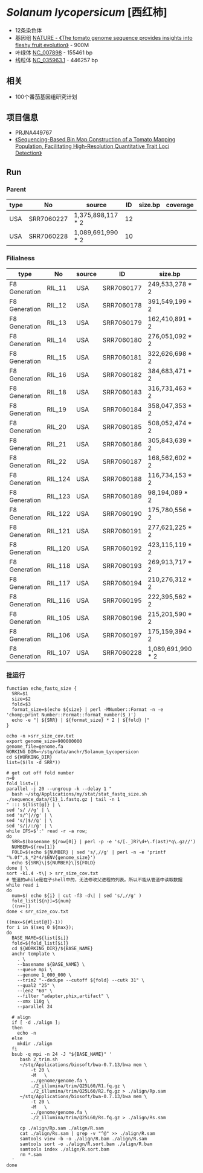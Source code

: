# *Solanum lycopersicum* [西红柿]
+ 12条染色体
+ 基因组 [NATURE - 《The tomato genome sequence provides insights into fleshy fruit evolution》](https://www.nature.com/articles/nature11119) - 900M
+ 叶绿体 [NC_007898](https://www.ncbi.nlm.nih.gov/nuccore/NC_007898.3) - 155461 bp
+ 线粒体 [NC_035963.1](https://www.ncbi.nlm.nih.gov/nuccore/NC_035963.1) - 446257 bp

## 相关
+ 100个番茄基因组研究计划

## 项目信息
+ PRJNA449767
+ [《Sequencing-Based Bin Map Construction of a Tomato Mapping Population, Facilitating High-Resolution Quantitative Trait Loci Detection》](https://dl.sciencesocieties.org/publications/tpg/articles/0/0/180010)

## Run
### Parent
| type | No | source | ID | size.bp | coverage |
| --- | --- | --- | --- | --- | --- |
| USA | SRR7060227 | 1,375,898,117 * 2 | 12 |
| USA | SRR7060228 | 1,089,691,990 * 2 | 10 |

### Filialness
| type | No | source | ID | size.bp | coverage |
| --- | --- | --- | --- | --- | --- |
| F8 Generation | RIL_11 | USA | SRR7060177 | 249,533,278 * 2 | 2 |
| F8 Generation | RIL_12 | USA | SRR7060178 | 391,549,199 * 2 | 3 |
| F8 Generation | RIL_13 | USA | SRR7060179 | 162,410,891 * 2 | 1 |
| F8 Generation | RIL_14 | USA | SRR7060180 | 276,051,092 * 2 | 2 |
| F8 Generation | RIL_15 | USA | SRR7060181 | 322,626,698 * 2 | 3 |
| F8 Generation | RIL_16 | USA | SRR7060182 | 384,683,471 * 2 | 3 |
| F8 Generation | RIL_18 | USA | SRR7060183 | 316,731,463 * 2 | 3 |
| F8 Generation | RIL_19 | USA | SRR7060184 | 358,047,353 * 2 | 3 |
| F8 Generation | RIL_20 | USA | SRR7060185 | 508,052,474 * 2 | 5 |
| F8 Generation | RIL_21 | USA | SRR7060186 | 305,843,639 * 2 | 3 |
| F8 Generation | RIL_22 | USA | SRR7060187 | 168,562,602 * 2 | 1 |
| F8 Generation | RIL_124 | USA | SRR7060188 | 116,734,153 * 2 | 1 |
| F8 Generation | RIL_123 | USA | SRR7060189 | 98,194,089 * 2  | 1 |
| F8 Generation | RIL_122 | USA | SRR7060190 | 175,780,556 * 2 | 2 |
| F8 Generation | RIL_121 | USA | SRR7060191 | 277,621,225 * 2 | 2 |
| F8 Generation | RIL_120 | USA | SRR7060192 | 423,115,119 * 2 | 4 |
| F8 Generation | RIL_118 | USA | SRR7060193 | 269,913,717 * 2 | 2 |
| F8 Generation | RIL_117 | USA | SRR7060194 | 210,276,312 * 2 | 2 |
| F8 Generation | RIL_116 | USA | SRR7060195 | 222,395,562 * 2 | 2 |
| F8 Generation | RIL_105 | USA | SRR7060196 | 215,201,590 * 2 | 2 |
| F8 Generation | RIL_106 | USA | SRR7060197 | 175,159,394 * 2 | 2 |
| F8 Generation | RIL_107 | USA | SRR7060228 | 1,089,691,990 * 2 | 10 |

### 批运行
```
function echo_fastq_size {
  SRR=$1
  size=$2
  fold=$3
  format_size=$(echo ${size} | perl -MNumber::Format -n -e 'chomp;print Number::Format::format_number($_)')
  echo -e "| ${SRR} | ${format_size} * 2 | ${fold} |"
}

echo -n >srr_size_cov.txt
export genome_size=900000000
genome_file=genome.fa
WORKING_DIR=~/stq/data/anchr/Solanum_Lycopersicon
cd ${WORKING_DIR}
list=($(ls -d SRR*))

# get cut off fold number
n=0
fold_list=()
parallel -j 20 --ungroup -k --delay 1 "
  bash ~/stq/Applications/my/stat/stat_fastq_size.sh ./sequence_data/{1}_1.fastq.gz | tail -n 1 
" ::: ${list[@]} | \
sed 's/ //g' | \
sed 's/^|//g' | \
sed 's/|$//g' | \
sed 's/|/:/g' | \
while IFS=$':' read -r -a row;
do
  SRR=$(basename ${row[0]} | perl -p -e 's/[._]R?\d+\.f(ast)*q\.gz//')
  NUMBER=${row[1]}
  FOLD=$(echo ${NUMBER} | sed 's/,//g' | perl -n -e 'printf "%.0f",$_*2*4/$ENV{genome_size}')
  echo ${SRR}\|${NUMBER}\|${FOLD}
done | \
sort -k1.4 -t\| > srr_size_cov.txt
# 管道的while是在子shell中的，无法修改父进程的列表。所以不能从管道中读取数据
while read i
do
  num=$( echo ${i} | cut -f3 -d\| | sed 's/,//g' )
  fold_list[${n}]=${num}
  ((n++))
done < srr_size_cov.txt

((max=${#list[@]}-1))
for i in $(seq 0 ${max});
do
  BASE_NAME=${list[$i]}
  fold=${fold_list[$i]}
  cd ${WORKING_DIR}/${BASE_NAME}
  anchr template \
    . \
    --basename ${BASE_NAME} \
    --queue mpi \
    --genome 1_000_000 \
    --trim2 "--dedupe --cutoff ${fold} --cutk 31" \
    --qual2 "25" \
    --len2 "60" \
    --filter "adapter,phix,artifact" \
    --xmx 110g \
    --parallel 24
    
  # align
  if [ -d ./align ];
  then
    echo -n
  else
    mkdir ./align
  fi
  bsub -q mpi -n 24 -J "${BASE_NAME}" '
     bash 2_trim.sh
     ~/stq/Applications/biosoft/bwa-0.7.13/bwa mem \
         -t 20 \
         -M   \
         ../genome/genome.fa \
         ./2_illumina/trim/Q25L60/R1.fq.gz \
         ./2_illumina/trim/Q25L60/R2.fq.gz > ./align/Rp.sam
     ~/stq/Applications/biosoft/bwa-0.7.13/bwa mem \
         -t 20 \
         -M   \
         ../genome/genome.fa \
         ./2_illumina/trim/Q25L60/Rs.fq.gz > ./align/Rs.sam
         
     cp ./align/Rp.sam ./align/R.sam
     cat ./align/Rs.sam | grep -v "^@" >> ./align/R.sam
     samtools view -b -o ./align/R.bam ./align/R.sam
     samtools sort -o ./align/R.sort.bam ./align/R.bam
     samtools index ./align/R.sort.bam
     rm *.sam
  '
done
```

